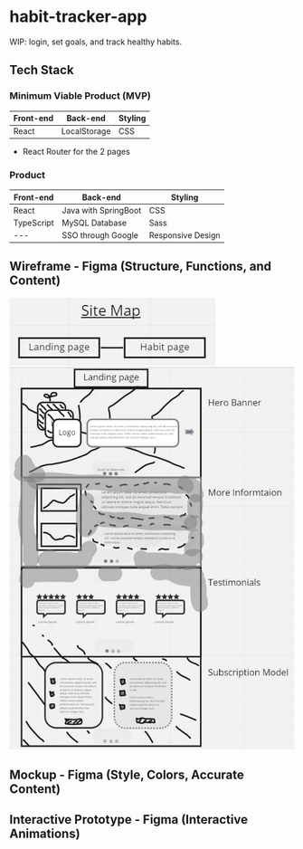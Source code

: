 # habit-tracker-app

WIP: login, set goals, and track healthy habits.

## Tech Stack
### Minimum Viable Product (MVP)
| Front-end | Back-end | Styling |
| --- | --- | --- |
| React | LocalStorage | CSS |

* React Router for the 2 pages

### Product
| Front-end | Back-end | Styling |
| --- | --- | --- |
| React | Java with SpringBoot | CSS |
| TypeScript | MySQL Database | Sass |
| --- | SSO through Google | Responsive Design |

## Wireframe - Figma (Structure, Functions, and Content)
![Site Map](https://github.com/JustinRoesner/habit-tracker-app/blob/main/ReadMe%20Images/site-map.jpg?raw=true)
![Landing Page](https://github.com/JustinRoesner/habit-tracker-app/blob/main/ReadMe%20Images/landing-page.jpg?raw=true)

## Mockup - Figma (Style, Colors, Accurate Content)

## Interactive Prototype - Figma (Interactive Animations)
